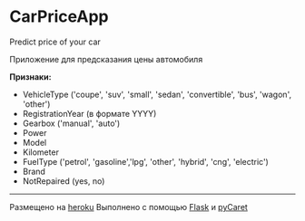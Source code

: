 # CarPriceApp

Predict price of your car

Приложение для предсказания цены автомобиля

[](https://i.ibb.co/yWRF4W0/IMG-20200920-112110-2.jpg)


**Признаки:**

- VehicleType ('coupe', 'suv', 'small', 'sedan', 'convertible', 'bus',
       'wagon', 'other')
- RegistrationYear (в формате YYYY)
- Gearbox ('manual', 'auto')
- Power
- Model
- Kilometer
- FuelType ('petrol', 'gasoline','lpg', 'other', 'hybrid', 'cng',
       'electric')
- Brand
- NotRepaired (yes, no)


___

Размещено на [heroku](https://dashboard.heroku.com/apps)
Выполнено с помощью [Flask](https://flask.palletsprojects.com/en/2.0.x/) и [pyCaret](https://pycaret.org/)



